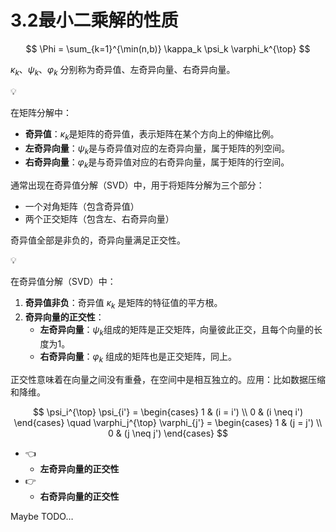 # 3.2最小二乘解的性质

$$
\Phi = \sum_{k=1}^{\min(n,b)} \kappa_k \psi_k \varphi_k^{\top}
$$

$\kappa_k$、$\psi_k$、$\varphi_k$ 分别称为奇异值、左奇异向量、右奇异向量。

<aside>
💡

在矩阵分解中：

- **奇异值**：$\kappa_k$是矩阵的奇异值，表示矩阵在某个方向上的伸缩比例。
- **左奇异向量**：$\psi_k$是与奇异值对应的左奇异向量，属于矩阵的列空间。
- **右奇异向量**：$\varphi_k$是与奇异值对应的右奇异向量，属于矩阵的行空间。

通常出现在奇异值分解（SVD）中，用于将矩阵分解为三个部分：

- 一个对角矩阵（包含奇异值）
- 两个正交矩阵（包含左、右奇异向量）
</aside>

奇异值全部是非负的，奇异向量满足正交性。

<aside>
💡

在奇异值分解（SVD）中：

1. **奇异值非负**：奇异值 $\kappa_k$ 是矩阵的特征值的平方根。
2. **奇异向量的正交性**：
    - **左奇异向量**：$\psi_k$组成的矩阵是正交矩阵，向量彼此正交，且每个向量的长度为1。
    - **右奇异向量**：$\varphi_k$ 组成的矩阵也是正交矩阵，同上。

正交性意味着在向量之间没有重叠，在空间中是相互独立的。应用：比如数据压缩和降维。

</aside>

$$
\psi_i^{\top} \psi_{i'} = 
\begin{cases} 
1 & (i = i') \\ 
0 & (i \neq i') 
\end{cases}
\quad
\varphi_j^{\top} \varphi_{j'} = 
\begin{cases} 
1 & (j = j') \\ 
0 & (j \neq j') 
\end{cases}
$$

- 👈
    - **左奇异向量的正交性**
- 👉
    - **右奇异向量的正交性**

Maybe TODO…